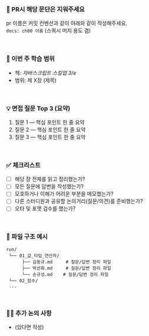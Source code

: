 ### 📢 PR시 해당 문단은 지워주세요
pr 이름은 커밋 컨벤션과 같이 아래와 같이 작성해주세요.   
`docs: ch00 이름` (스쿼시 머지 용도 겸)

<br />

### 📖 이번 주 학습 범위
- 책: *자바스크립트 스킬업 3/e*
- 범위: 제 X장 (제목)

<br />

### 💡 면접 질문 Top 3 (요약)
1. 질문 1 — 핵심 포인트 한 줄 요약
2. 질문 2 — 핵심 포인트 한 줄 요약
3. 질문 3 — 핵심 포인트 한 줄 요약

<br />

### ✅ 체크리스트
- [ ] 해당 장 전체를 읽고 정리했는가?
- [ ] 모든 질문에 답변을 작성했는가?
- [ ] 모호하거나 이해가 어려운 부분을 메모했는가?
- [ ] 다른 스터디원과 공유할 논의거리(질문/의견)를 준비했는가?
- [ ] 오타 및 포맷 검수를 했는가?

<br />

### 📂 파일 구조 예시
```
run/
 └── 01_값_타입_연산자/
      ├── 김동규.md     # 질문/답변 정리 파일
      ├── 박선화.md     # 질문/답변 정리 파일 
      └── 손규성.md    # 질문/답변 정리 파일 
 └── 02_함수/
 ...
```

<br />

### 🙋‍♂️ 추가 논의 사항
- (있다면 작성)
